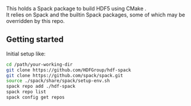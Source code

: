 This holds a Spack package to build HDF5 using CMake .  
It relies on Spack and the builtin Spack packages, some of which may be overridden by this repo.

## Getting started

Initial setup like:

```bash
cd /path/your-working-dir
git clone https://github.com/HDFGroup/hdf-spack
git clone https://github.com/spack/spack.git
source ./spack/share/spack/setup-env.sh
spack repo add ./hdf-spack
spack repo list
spack config get repos
